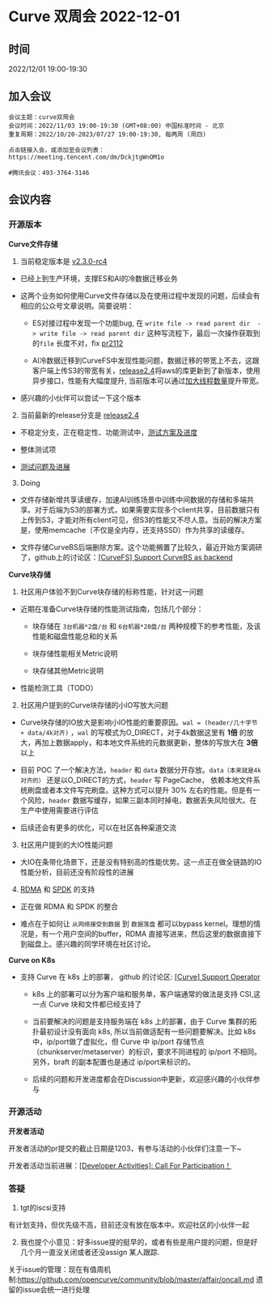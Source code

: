 # Curve 双周会 2022-12-01

## 时间

2022/12/01 19:00-19:30

## 加入会议

```
会议主题：curve双周会
会议时间：2022/11/03 19:00-19:30 (GMT+08:00) 中国标准时间 - 北京
重复周期：2022/10/20-2023/07/27 19:00-19:30, 每两周 (周四)

点击链接入会，或添加至会议列表：
https://meeting.tencent.com/dm/DckjtgWnOM1o

#腾讯会议：493-3764-3146
```

## 会议内容

### 开源版本

**Curve文件存储**

1. 当前稳定版本是 [v2.3.0-rc4](https://github.com/opencurve/curve/tree/v2.3.0-rc4)

- 已经上到生产环境，支撑ES和AI的冷数据迁移业务

- 这两个业务如何使用Curve文件存储以及在使用过程中发现的问题，后续会有相应的公众号文章说明。简要说明：

    - ES对接过程中发现一个功能bug, 在 ```write file -> read parent dir  -> write file -> read parent dir``` 这种写流程下，最后一次操作获取到的```file``` 长度不对，fix [pr2112](https://github.com/opencurve/curve/pull/2112)

    - AI冷数据迁移到CurveFS中发现性能问题，数据迁移的带宽上不去，这跟客户端上传S3的带宽有关，[release2.4](https://github.com/opencurve/curve/tree/release2.4)将aws的库更新到了新版本，使用异步接口，性能有大幅度提升, 当前版本可以通过[加大线程数量](https://github.com/opencurve/curve/blob/5401ebd04bfd8045fbc588a352e715e71a5f7cc4/curvefs/conf/client.conf#L157)提升带宽。

- 感兴趣的小伙伴可以尝试一下这个版本

2. 当前最新的release分支是 [release2.4](https://github.com/opencurve/curve/tree/release2.4)

- 不稳定分支，正在稳定性、功能测试中，[测试方案及进度](https://github.com/opencurve/curve/blob/master/docs/cn/test/release2.4-test.pdf)

- 整体测试项

- [测试问题及进展](https://github.com/opencurve/curve/milestone/8)

3. Doing

- 文件存储新增共享读缓存，加速AI训练场景中训练中间数据的存储和多端共享。对于后端为S3的部署方式，如果需要实现多个client共享，目前数据只有上传到S3，才能对所有client可见，但S3的性能又不尽人意。当前的解决方案是，使用memcache（不仅是全内存，还支持SSD）作为共享的读缓存。

- 文件存储CurveBS后端删除方案。这个功能搁置了比较久，最近开始方案调研了，github上的讨论区：[[CurveFS] Support CurveBS as backend](https://github.com/opencurve/curve/discussions/2117)


**Curve块存储**

1. 社区用户体验不到Curve块存储的标称性能，针对这一问题

- 近期在准备Curve块存储的性能测试指南，包括几个部分：

    - 块存储在 ```3台机器*2盘/台``` 和 ```6台机器*20盘/台``` 两种规模下的参考性能，及该性能和磁盘性能总和的关系

    - 块存储性能相关Metric说明

    - 块存储其他Metric说明

- 性能检测工具（TODO）

2. 社区用户提到的Curve块存储的小IO写放大问题

- Curve块存储的IO放大是影响小IO性能的重要原因。```wal = (header/几十字节 + data/4k对齐)``` ，```wal``` 的写模式为O_DIRECT，对于4k数据这里有 **1倍** 的放大，再加上数据apply，和本地文件系统的元数据更新，整体的写放大在 **3倍** 以上

- 目前 POC 了一个解决方法，```header``` 和 ```data``` 数据分开存放。```data（本来就是4k对齐的）``` 还是以O_DIRECT的方式，```header``` 写 PageCache， 依赖本地文件系统刷盘或者本文件写完刷盘。这种方式可以提升 30% 左右的性能。但是有一个风险，```header``` 数据写缓存，如果三副本同时掉电，数据丢失风险很大。在生产中使用需要进行评估

- 后续还会有更多的优化，可以在社区各种渠道交流

3. 社区用户提到的大IO性能问题

- 大IO在条带化场景下，还是没有特别高的性能优势。这一点正在做全链路的IO性能分析，目前还没有阶段性的进展

4. [RDMA](https://github.com/wu-hanqing/curve/tree/ucx_1.2) 和 [SPDK](https://github.com/opencurve/curve/pull/1991) 的支持

- 正在做 RDMA 和 SPDK 的整合

- 难点在于如何让 ```从网络接受到数据``` 到 ```数据落盘``` 都可以bypass kernel。理想的情况是，有一个用户空间的buffer，RDMA 直接写进来，然后这里的数据直接下到磁盘上。感兴趣的同学环境在社区讨论。

**Curve on K8s**

- 支持 Curve 在 k8s 上的部署， github 的讨论区: [[Curve] Support Operator](https://github.com/opencurve/curve/discussions/2118)

    - k8s 上的部署可以分为客户端和服务单，客户端通常的做法是支持 CSI,这一点 Curve 块和文件都已经支持了

    - 当前要解决的问题是支持服务端在 k8s 上的部署，由于 Curve 集群的拓扑最初设计没有面向 k8s, 所以当前做适配有一些问题要解决。比如 k8s 中，ip/port做了虚拟化，但 Curve 中 ip/port 存储节点（chunkserver/metaserver）的标识，要求不同进程的 ip/port 不相同。另外，braft 的副本配置也是通过 ip/port来标识的。

    - 后续的问题和开发进度都会在Discussion中更新，欢迎感兴趣的小伙伴参与

### 开源活动

**开发者活动**

开发者活动的pr提交的截止日期是1203，有参与活动的小伙伴们注意一下~

开发者活动当前进展：[[Developer Activities]: Call For Participation！](https://github.com/opencurve/curve/issues/2017)

### 答疑
1. tgt的iscsi支持

有计划支持，但优先级不高，目前还没有放在版本中。欢迎社区的小伙伴一起

2. 我也提个小意见：好多issue提的挺早的，或者有些是用户提的问题，但是好几个月一直没关闭或者还没assign 某人跟踪.

关于issue的管理：现在有值周机制:https://github.com/opencurve/community/blob/master/affair/oncall.md
遗留的issue会统一进行处理